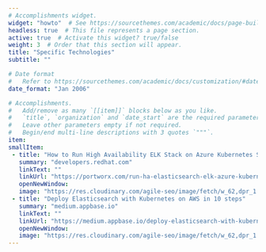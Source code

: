 ```yaml
---
# Accomplishments widget.
widget: "howto"  # See https://sourcethemes.com/academic/docs/page-builder/
headless: true  # This file represents a page section.
active: true  # Activate this widget? true/false
weight: 3  # Order that this section will appear.
title: "Specific Technologies"
subtitle: ""

# Date format
#   Refer to https://sourcethemes.com/academic/docs/customization/#date-format
date_format: "Jan 2006"

# Accomplishments.
#   Add/remove as many `[[item]]` blocks below as you like.
#   `title`, `organization` and `date_start` are the required parameters.
#   Leave other parameters empty if not required.
#   Begin/end multi-line descriptions with 3 quotes `"""`.
item:
smallItem: 
 - title: "How to Run High Availability ELK Stack on Azure Kubernetes Service"
   summary: "developers.redhat.com"
   linkText: ""
   linkUrl: "https://portworx.com/run-ha-elasticsearch-elk-azure-kubernetes-service/"
   openNewWindow: 
   image: "https://res.cloudinary.com/agile-seo/image/fetch/w_62,dpr_1.0,d_blank_am8gzx.png/https%3A%2F%2Flogo.clearbit.com%2Fportworx.com%3Fsize%3D250"
 - title: "Deploy Elasticsearch with Kubernetes on AWS in 10 steps"
   summary: "medium.appbase.io"
   linkText: ""
   linkUrl: "https://medium.appbase.io/deploy-elasticsearch-with-kubernetes-on-aws-in-10-steps-7913b607abda"
   openNewWindow: 
   image: "https://res.cloudinary.com/agile-seo/image/fetch/w_62,dpr_1.0,d_blank_am8gzx.png/https%3A%2F%2Flogo.clearbit.com%2Fmedium.appbase.io%3Fsize%3D250"
---
```

